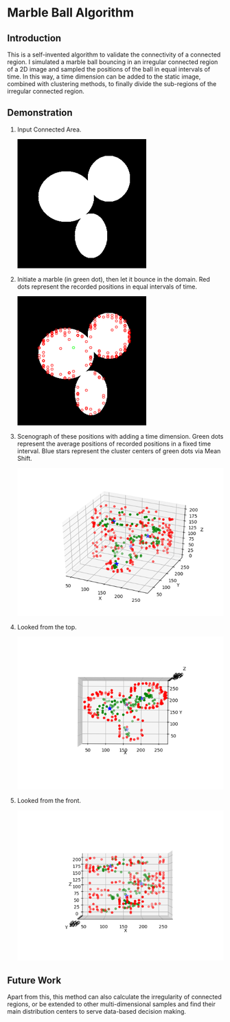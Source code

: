 # Marble Ball Algorithm

## Introduction
This is a self-invented algorithm to validate the connectivity of a connected region. I simulated a marble ball bouncing in an irregular connected region of a 2D image and sampled the positions of the ball in equal intervals of time. In this way, a time dimension can be added to the static image, combined with clustering methods, to finally divide the sub-regions of the irregular connected region. 

## Demonstration

1. Input Connected Area.

      ![](https://github.com/RiverLeeGitHub/Marble-Ball-Algorithm/blob/master/Demonstration/img.png?raw=true)


2. Initiate a marble (in green dot), then let it bounce in the domain. Red dots represent the recorded positions in equal intervals of time.

      ![](https://github.com/RiverLeeGitHub/Marble-Ball-Algorithm/blob/master/Demonstration/img_track.png?raw=true)

3. Scenograph of these positions with adding a time dimension. Green dots represent the average positions of recorded positions in a fixed time interval. Blue stars represent the cluster centers of green dots via Mean Shift.

      ![](https://github.com/RiverLeeGitHub/Marble-Ball-Algorithm/blob/master/Demonstration/img_sceno.png?raw=true)

4. Looked from the top.

      ![](https://github.com/RiverLeeGitHub/Marble-Ball-Algorithm/blob/master/Demonstration/img_top.png?raw=true)

5. Looked from the front.

      ![](https://github.com/RiverLeeGitHub/Marble-Ball-Algorithm/blob/master/Demonstration/img_front.png?raw=true)


## Future Work
Apart from this, this method can also calculate the irregularity of connected regions, or be extended to other multi-dimensional samples and find their main distribution centers to serve data-based decision making.
